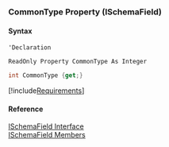 ﻿### CommonType Property (ISchemaField)

#### Syntax

```vbnet
'Declaration

ReadOnly Property CommonType As Integer
```

```csharp
int CommonType {get;}
```

[!include[Requirements](../partials/requirements.md)]

#### Reference

[ISchemaField Interface](fcSDK~FChoice.Foundation.Schema.ISchemaField.md)  
[ISchemaField Members](fcSDK~FChoice.Foundation.Schema.ISchemaField_members.md)